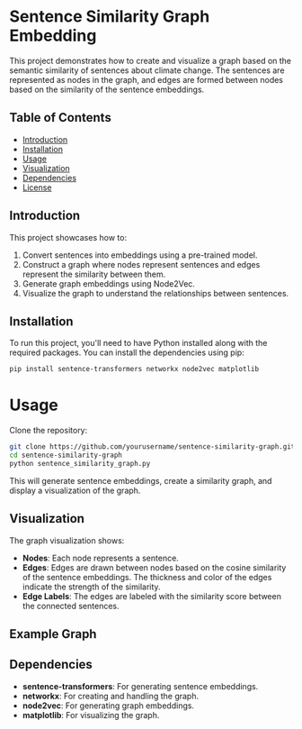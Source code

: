 # Sentence Similarity Graph Embedding

This project demonstrates how to create and visualize a graph based on the semantic similarity of sentences about climate change. The sentences are represented as nodes in the graph, and edges are formed between nodes based on the similarity of the sentence embeddings.

## Table of Contents

- [Introduction](#introduction)
- [Installation](#installation)
- [Usage](#usage)
- [Visualization](#visualization)
- [Dependencies](#dependencies)
- [License](#license)

## Introduction

This project showcases how to:
1. Convert sentences into embeddings using a pre-trained model.
2. Construct a graph where nodes represent sentences and edges represent the similarity between them.
3. Generate graph embeddings using Node2Vec.
4. Visualize the graph to understand the relationships between sentences.

## Installation

To run this project, you'll need to have Python installed along with the required packages. You can install the dependencies using pip:

```bash
pip install sentence-transformers networkx node2vec matplotlib
```

# Usage

Clone the repository:

```bash
git clone https://github.com/yourusername/sentence-similarity-graph.git
cd sentence-similarity-graph
python sentence_similarity_graph.py
```

This will generate sentence embeddings, create a similarity graph, and display a visualization of the graph.

## Visualization

The graph visualization shows:

- **Nodes**: Each node represents a sentence.
- **Edges**: Edges are drawn between nodes based on the cosine similarity of the sentence embeddings. The thickness and color of the edges indicate the strength of the similarity.
- **Edge Labels**: The edges are labeled with the similarity score between the connected sentences.

## Example Graph

## Dependencies

- **sentence-transformers**: For generating sentence embeddings.
- **networkx**: For creating and handling the graph.
- **node2vec**: For generating graph embeddings.
- **matplotlib**: For visualizing the graph.


